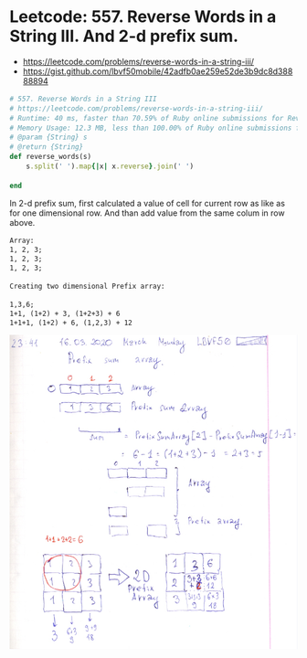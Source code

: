 # Leetcode: 557. Reverse Words in a String III. And 2-d prefix sum.

- https://leetcode.com/problems/reverse-words-in-a-string-iii/
- https://gist.github.com/lbvf50mobile/42adfb0ae259e52de3b9dc8d38888894

```Ruby
# 557. Reverse Words in a String III
# https://leetcode.com/problems/reverse-words-in-a-string-iii/
# Runtime: 40 ms, faster than 70.59% of Ruby online submissions for Reverse Words in a String III.
# Memory Usage: 12.3 MB, less than 100.00% of Ruby online submissions for Reverse Words in a String III.
# @param {String} s
# @return {String}
def reverse_words(s)
    s.split(' ').map{|x| x.reverse}.join(' ')
    
end

```

In 2-d prefix sum, first calculated a value of cell for current row as like as for one dimensional  row. And than add value from the same colum in row above.

```
Array:
1, 2, 3;
1, 2, 3;
1, 2, 3;

Creating two dimensional Prefix array:

1,3,6;
1+1, (1+2) + 3, (1+2+3) + 6
1+1+1, (1+2) + 6, (1,2,3) + 12
```

![Creating prefix array](prefix_array.png)
